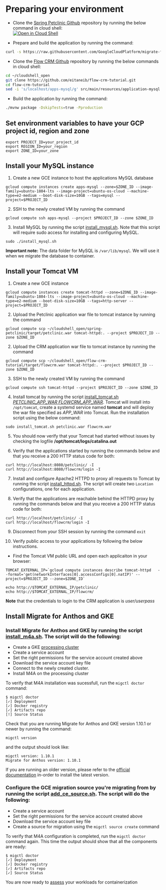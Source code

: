 # Preparing your environment

* Clone the [Spring Petclinic Github](https://github.com/spring-projects/spring-petclinic) repository by running the below command in cloud shell:  
[![Open in Cloud Shell](https://gstatic.com/cloudssh/images/open-btn.svg)](https://ssh.cloud.google.com/cloudshell/editor?cloudshell_git_repo=https%3A%2F%2Fgithub.com%2Fspring-projects%2Fspring-petclinic.git)

* Prepare and build the application by running the command:
``` sh
curl -s https://raw.githubusercontent.com/GoogleCloudPlatform/migrate-for-anthos-gke/tree/main/guides/tomcat-multi-apps-with-httpd-proxy/scripts/prepare_and_build_petclinic.sh | bash
```

* Clone the [Flow CRM Github](https://github.com/eitaneib/flow-crm-tutorial) repository by running the below commands in cloud shell:  
``` sh
cd ~/cloudshell_open
git clone https://github.com/eitaneib/flow-crm-tutorial.git
cd flow-crm-tutorial
sed -i 's/localhost/apps-mysql/g' src/main/resources/application-mysql.properties
```

* Build the application by running the command:
``` sh
./mvnw package -DskipTests=true -Pproduction
```

## Set environment variables to have your GCP project id, region and zone 
```
export PROJECT_ID=your_project_id
export REGION_ID=your_region
export ZONE_ID=your_zone
```

## Install your MySQL instance
1. Create a new GCE instance to host the applications MySQL database
```
gcloud compute instances create apps-mysql --zone=$ZONE_ID --image-family=ubuntu-1804-lts --image-project=ubuntu-os-cloud --machine-type=e2-medium --boot-disk-size=10GB --tags=mysql --project=$PROJECT_ID
```

2. SSH to the newly created VM by running the command  
```
gcloud compute ssh apps-mysql --project $PROJECT_ID --zone $ZONE_ID
```

3. Install MySQL by running the script [install_mysql.sh](../scripts/install_mysql.sh). Note that this script will require sudo access for installing and configuring MySQL.
```
sudo ./install_mysql.sh
```
**Important note:** The data folder for MySQL is `/var/lib/mysql`. We will use it when we migrate the database to container.

## Install your Tomcat VM
1. Create a new GCE instance  
```
gcloud compute instances create tomcat-httpd --zone=$ZONE_ID --image-family=ubuntu-1804-lts --image-project=ubuntu-os-cloud --machine-type=e2-medium --boot-disk-size=10GB --tags=http-server --project=$PROJECT_ID
```

2. Upload the Petclinic application war file to tomcat instance by running the command  
```
gcloud compute scp ~/cloudshell_open/spring-petclinic/target/petclinic.war tomcat-httpd:. --project $PROJECT_ID --zone $ZONE_ID
```

2. Upload the CRM application war file to tomcat instance by running the command  
```
gcloud compute scp ~/cloudshell_open/flow-crm-tutorial/target/flowcrm.war tomcat-httpd:. --project $PROJECT_ID --zone $ZONE_ID
```

3. SSH to the newly created VM by running the command  
```
gcloud compute ssh tomcat-httpd --project $PROJECT_ID --zone $ZONE_ID
```

4. Install tomcat by running the script [install_tomcat.sh *PETCLINIC_APP_WAR* *FLOWCRM_APP_WAR*](../scripts/install_tomcat.sh). Tomcat will install into `/opt/tomcat`, create a systemd service named **tomcat** and will deploy the war file specified as *APP_WAR* into Tomcat. Run the installation script using the below command:  
```
sudo install_tomcat.sh petclinic.war flowcrm.war
```

5. You should now verify that your Tomcat had started without issues by checking the logfile **/opt/tomcat/logs/catalina.out**

6. Verify that the applications started by running the commands below and that you receive a 200 HTTP status code for both:  
```
curl http://localhost:8080/petclinic/ -I
curl http://localhost:8080/flowcrm/login -I
```

7. Install and configure Apache2 HTTPD to proxy all requests to Tomcat by running the script [install_httpd.sh](../scripts/install_httpd.sh). The script will create two `Location` configurations, one for each application.

8. Verify that the applications are reachable behind the HTTPD proxy by running the commands below and that you receive a 200 HTTP status code for both:  
```
curl http://localhost/petclinic/ -I
curl http://localhost/flowcrm/login -I
```

9. Disconnect from your SSH session by running the command `exit`

10. Verify public access to your applications by following the below instructions.  

* Find the Tomcat VM public URL and open each applicaiton in your browser:
```
TOMCAT_EXTERNAL_IP=`gcloud compute instances describe tomcat-httpd   --format='get(networkInterfaces[0].accessConfigs[0].natIP)' --project=$PROJECT_ID --zone=$ZONE_ID`

echo http://$TOMCAT_EXTERNAL_IP/petclinic/
echo http://$TOMCAT_EXTERNAL_IP/flowcrm/
```
**Note** that the credentials to login to the CRM application is *user/userpass*

## Install Migrate for Anthos and GKE
### Install Migrate for Anthos and GKE by running the script [install_m4a.sh](../../../scripts/install_m4a.sh). The script will do the following:  
* Create a GKE [processing cluster](https://cloud.google.com/migrate/anthos/docs/configuring-a-cluster)
* Create a service account
* Set the right permissions for the service account created above
* Download the service account key file
* Connect to the newly created cluster.
* Install M4A on the processing cluster

To verify that M4A installation was sucessfull, run the `migctl doctor` command:
```
$ migctl doctor
[✓] Deployment
[✓] Docker registry
[✓] Artifacts repo
[!] Source Status
```

Check that you are running Migrate for Anthos and GKE version 1.10.1 or newer by running the command:
```
migctl version
```
and the output should look like:
```
migctl version: 1.10.1
Migrate for Anthos version: 1.10.1
```
If you are running an older version, please refer to the [official documentation](https://cloud.google.com/migrate/anthos/docs/installing-migrate-components) in-order to install the latest version.

### Configure the GCE migration source you're migrating from by running the script [add_ce_source.sh](../../../scripts/add_ce_source.sh). The script will do the following:
* Create a service account
* Set the right permissions for the service account created above
* Download the service account key file
* Create a source for migration using the `migctl source create` command

To verify that M4A configuration is completed, run the `migctl doctor` command again. This time the output should show that all the components are ready:
```
$ migctl doctor
[✓] Deployment
[✓] Docker registry
[✓] Artifacts repo
[✓] Source Status
```

You are now ready to [assess](../2-assess/README.md) your workloads for containerization